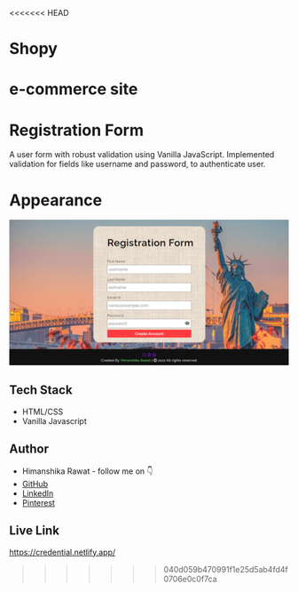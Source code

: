 <<<<<<< HEAD
# Shopy
 e-commerce site
=======

# Registration Form 

A user form with robust validation using Vanilla JavaScript. Implemented validation for fields like username and password, to authenticate user.

# Appearance
![scrnshot](./photo/scrnshot.png)


## Tech Stack

- HTML/CSS
- Vanilla Javascript


## Author

-   Himanshika Rawat - follow me on 👇
-   [GitHub](https://www.github.com/himanshirawat)
-   [LinkedIn](https://www.linkedin.com/in/himanshi-rawat/)
-   [Pinterest](https://in.pinterest.com/himanshikarawat/)


## Live Link

https://credential.netlify.app/
>>>>>>> 040d059b470991f1e25d5ab4fd4f0706e0c0f7ca
